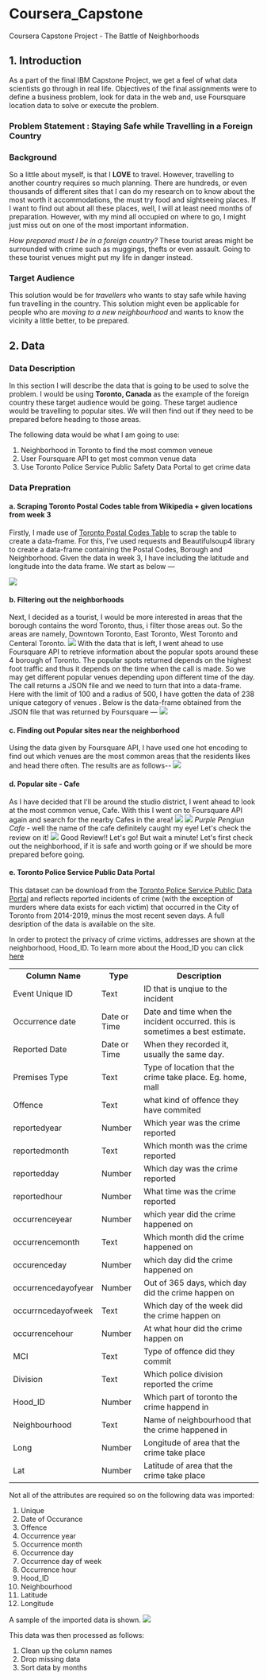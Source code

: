 # Coursera_Capstone
Coursera Capstone Project - The Battle of Neighborhoods
## 1. Introduction
As a part of the final IBM Capstone Project, we get a feel of what data scientists go through in real life. Objectives of the final assignments were to define a business problem, look for data in the web and, use Foursquare location data to solve or execute the problem.
### Problem Statement : Staying Safe while Travelling in a Foreign Country
### Background
So a little about myself, is that I **LOVE** to travel. However, travelling to another country requires so much planning. There are hundreds, or even thousands of different sites that I can do my research on to know about the most worth it accommodations, the must try food and sightseeing places. If I want to find out about all these places, well, I will at least need months of preparation. However, with my mind all occupied on where to go, I might just miss out on one of the most important information. 

*How prepared must I be in a foreign country?* These tourist areas might be surrounded with crime such as muggings, thefts or even assault. Going to these tourist venues might put my life in danger instead.
### Target Audience
This solution would be for *travellers* who wants to stay safe while having fun travelling in the country. This solution might even be applicable for people who are *moving to a new neighbourhood* and wants to know the vicinity a little better, to be prepared. 
## 2. Data 
### Data Description
In this section I will describe the data that is going to be used to solve the problem. I would be using **Toronto, Canada** as the example of the foreign country these target audience would be going. These target audience would be travelling to popular sites. We will then find out if they need to be prepared before heading to those areas.

The following data would be what I am going to use:
1.	Neighborhood in Toronto to find the most common veneue 
2.	User Foursquare API to get most common venue data
3.	Use Toronto Police Service Public Safety Data Portal to get crime data

### Data Prepration
#### a. Scraping Toronto Postal Codes table from Wikipedia + given locations from week 3 
Firstly, I made use of <a href="https://en.wikipedia.org/wiki/List_of_postal_codes_of_Canada:_M">Toronto Postal Codes Table</a> to scrap the table to create a data-frame. For this, I’ve used requests and Beautifulsoup4 library to create a data-frame containing the Postal Codes, Borough and Neighborhood. Given the data in week 3, I have including the latitude and longitude into the data frame. We start as below —

![](1.PNG)

#### b. Filtering out the neighborhoods
Next, I decided as a tourist, I would be more interested in areas that the borough contains the word Toronto, thus, i filter those areas out. So the areas are namely, Downtown Toronto, East Toronto, West Toronto and Centeral Toronto. 
![](2.PNG)
With the data that is left, I went ahead to use Foursquare API to retrieve information about the popular spots around these 4 borough of Toronto. The popular spots returned depends on the highest foot traffic and thus it depends on the time when the call is made. So we may get different popular venues depending upon different time of the day. The call returns a JSON file and we need to turn that into a data-frame. Here with the limit of 100 and a radius of 500, I have gotten the data of 238 unique category of venues . Below is the data-frame obtained from the JSON file that was returned by Foursquare —
![](3.PNG)

#### c. Finding out Popular sites near the neighborhood
Using the data given by Foursquare API, I have used one hot encoding to find out which venues are the most common areas that the residents likes and head there often. The results are as follows--
![](10.PNG)
#### d. Popular site - Cafe
As I have decided that I'll be around the studio district, I went ahead to look at the most common venue, Cafe. With this I went on to Foursquare API again and search for the nearby Cafes in the area!
![](6.PNG)
![](7.PNG)
*Purple Pengiun Cafe* - well the name of the cafe definitely caught my eye! Let's check the review on it!
![](8.PNG)
Good Review!! Let's go! But wait a minute! Let's first check out the neighborhood, if it is safe and worth going or if we should be more prepared before going. 

#### e. Toronto Police Service Public Data Portal
This dataset can be download from the <a href="http://data.torontopolice.on.ca/">Toronto Police Service Public Data Portal</a> and reflects reported incidents of crime (with the exception of murders where data exists for each victim) that occurred in the City of Toronto from 2014-2019, minus the most recent seven days. A full desription of the data is available on the site.

In order to protect the privacy of crime victims, addresses are shown at the neighborhood, Hood_ID. To learn more about the Hood_ID you can click <a href="https://www.toronto.ca/city-government/data-research-maps/neighbourhoods-communities/neighbourhood-profiles/">here</a>


<table>
  <tr>
    <th>Column Name</th>
    <th>Type</th>
    <th>Description</th>
  </tr>
  <tr>
    <td>Event Unique ID</td>
    <td>Text</td>
    <td>ID that is unqiue to the incident</td>
  </tr>
  <tr>
    <td>Occurrence date</td>
    <td>Date or Time</td>
    <td>Date and time when the incident occurred. this is sometimes a best estimate.</td>
  </tr>
  <tr>
    <td>Reported Date</td>
    <td>Date or Time</td>
    <td>When they recorded it, usually the same day.</td>
  </tr>
  <tr>
    <td>Premises Type</td>
    <td>Text</td>
    <td>Type of location that the crime take place. Eg. home, mall</td>
  </tr>
    <tr>
    <td>Offence</td>
    <td>Text</td>
    <td>what kind of offence they have commited</td>
  </tr>
    <tr>
    <td>reportedyear</td>
    <td>Number</td>
    <td>Which year was the crime reported</td>
  </tr>
    <tr>
    <td>reportedmonth</td>
    <td>Text</td>
    <td>Which month was the crime reported</td>
  </tr>
    <tr>
    <td>reportedday</td>
    <td>Number</td>
    <td>Which day was the crime reported</td>
  </tr>
    <tr>
    <td>reportedhour</td>
    <td>Number</td>
    <td>What time was the crime reported</td>
  </tr>
    <tr>
    <td>occurrenceyear</td>
    <td>Number</td>
    <td>which year did the crime happened on</td>
  </tr>
    <tr>
    <td>occurrencemonth</td>
    <td>Text</td>
    <td>Which month did the crime happened on</td>
  </tr>
    <tr>
    <td>occurenceday</td>
    <td>Number</td>
    <td>which day did the crime happened on</td>
  </tr>
    <tr>
    <td>occurrencedayofyear</td>
    <td>Number</td>
    <td>Out of 365 days, which day did the crime happen on</td>
  </tr>
    <tr>
    <td>occurrncedayofweek</td>
    <td>Text</td>
    <td>Which day of the week did the crime happen on</td>
  </tr>
    <tr>
    <td>occurrencehour</td>
    <td>Number</td>
    <td>At what hour did the crime happen on</td>
  </tr>
    <tr>
    <td>MCI</td>
    <td>Text</td>
    <td>Type of offence did they commit</td>
  </tr>
    <tr>
    <td>Division</td>
    <td>Text</td>
    <td>Which police division reported the crime</td>
  </tr>
    <tr>
    <td>Hood_ID</td>
    <td>Number</td>
    <td>Which part of toronto the crime happend in</td>
  </tr>
    <tr>
    <td>Neighbourhood</td>
    <td>Text</td>
    <td>Name of neighbourhood that the crime happened in</td>
  </tr>
    <tr>
    <td>Long</td>
    <td>Number</td>
    <td>Longitude of area that the crime take place</td>
  </tr>
    <tr>
    <td>Lat</td>
    <td>Number</td>
    <td>Latitude of area that the crime take place</td>
  </tr>
</table>

Not all of the attributes are required so on the following data was imported:

1. Unique
2. Date of Occurance
3. Offence
4. Occurrence year
5. Occurrence month
6. Occurrence day
7. Occurrence day of week
8. Occurrence hour
9. Hood_ID
10. Neighbourhood
11. Latitude
12. Longitude

A sample of the imported data is shown.
![](9.PNG)

This data was then processed as follows:

1. Clean up the column names
2. Drop missing data
3. Sort data by months


